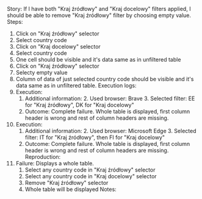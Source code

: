 Story:
If I have both "Kraj źródłowy" and "Kraj docelowy" filters applied, I should be able to remove "Kraj źródłowy" filter by choosing empty value.
Steps:
1. Click on "Kraj źródłowy" selector
2. Select country code
3. Click on "Kraj docelowy" selector
2. Select country code
4. One cell should be visible and it's data same as in unfiltered table
5. Click on "Kraj źródłowy" selector
6. Selecty empty value
7. Column of data of just selected country code should be visible and it's data same as in unfiltered table.
Execution logs:
1. Execution:
	1. Additional information:
		2. Used browser: Brave
		3. Selected filter: EE for "Kraj źródłowy", DK for "Kraj docelowy"
	2. Outcome: Complete failure. Whole table is displayed, first column header is wrong and rest of column headers are missing.
2. Execution:
	1. Additional information:
		2. Used browser: Microsoft Edge
		3. Selected filter: IT for "Kraj źródłowy", then FI for "Kraj docelowy"
	2. Outcome: Complete failure. Whole table is displayed, first column header is wrong and rest of column headers are missing.
Reproduction:
1.  Failure: Displays a whole table.
	1. Select any country code in "Kraj źródłowy" selector
	2. Select any country code in "Kraj docelowy" selector
	3. Remove "Kraj źródłowy" selector
	4. Whole table will be displayed
Notes:
